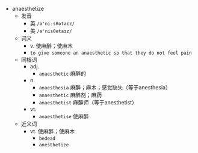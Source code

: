 - anaesthetize
  - 发音
    - 英 `/ə'niːsθətaɪz/`
    - 美 `/ə'nisθətaɪz/`
  - 词义
    - v. 使麻醉；使麻木
    - `to give someone an anaesthetic so that they do not feel pain`
  - 同根词
    - adj.
      - `anaesthetic` 麻醉的
    - n.
      - `anaesthesia` 麻醉；麻木；感觉缺失（等于anesthesia）
      - `anaesthetic` 麻醉剂；麻药
      - `anaesthetist` 麻醉师（等于anesthetist）
    - vt.
      - `anaesthetise` 使麻醉
  - 近义词
    - vt. 使麻醉；使麻木
      - `bedead`
      - `anesthetize`
